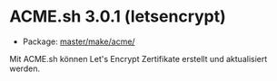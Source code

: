 # ACME.sh 3.0.1 (letsencrypt)
 - Package: [master/make/acme/](https://github.com/Freetz-NG/freetz-ng/tree/master/make/acme/)

Mit ACME.sh können Let's Encrypt Zertifikate erstellt und aktualisiert werden.
<br>


